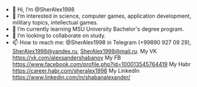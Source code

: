 - 👋 Hi, I’m @SherAlex1998
- 👀 I’m interested in  science, computer games, application development, military topics, intellectual games.
- 🌱 I’m currently learning MSU University Bachelor's degree program.
- 💞️ I’m looking to collaborate on study.
- 📫 How to reach me: @SherAlex1998 in Telegram (+99890 927 09 29), SherAlex1998@yandex.ru, SherAlex1998@mail.ru. 
My VK https://vk.com/alexsandershabanov 
My FB https://www.facebook.com/profile.php?id=100013545764419
My Habr https://career.habr.com/sheralex1998
My LinkedIn https://www.linkedin.com/in/shabanalexander/

<!---
SherAlex1998/SherAlex1998 is a ✨ special ✨ repository because its `README.md` (this file) appears on your GitHub profile.
You can click the Preview link to take a look at your changes.
--->
